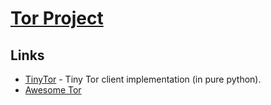 # [Tor Project](https://www.torproject.org/download/)

## Links

- [TinyTor](https://github.com/Marten4n6/TinyTor) - Tiny Tor client implementation (in pure python).
- [Awesome Tor](https://github.com/ajvb/awesome-tor#readme)
